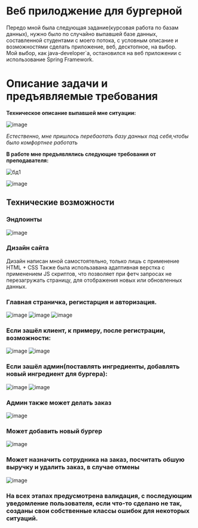 # Веб прилоджение для бургерной

Передо мной была следующая задание(курсовая работа по базам данных), нужно было по случайно выпавшей базе данных, составленной студентами с моего потока, с условным описание и возможностями сделать приложение, веб, десктопное, на выбор.  
Мой выбор, как java-developer`а, остановился на веб приложении с использование Spring Framework.<br>

# Описание задачи и предъявляемые требования
**Техническое описание выпавшей мне ситуации:**

![image](https://github.com/user-attachments/assets/93481a4a-a3ee-4215-b268-75e5aa751477)

*Естественно, мне пришлось перебаотать базу данных под себя,чтобы было комфортнее работать*

**В работе мне предъявлялись следующие требования от преподавателя:**

![бд1](https://github.com/user-attachments/assets/cb769e28-189c-46b1-b448-6423b725af1d)

![image](https://github.com/user-attachments/assets/fb86a446-1f2b-4ba8-aa2f-b49ccbf3ad83)

## Технические возможности 

### Эндпоинты
![image](https://github.com/user-attachments/assets/48cba65b-c95d-4df7-b0f5-671a9bae5214)

### Дизайн сайта

 Дизайн написан мной самостоятельно, только лишь с применение HTML + CSS
 Также была использавана адаптивная верстка с применением JS скриптов, что позволяет при фетч запросах не перезагружать страницу, для отображения новых или обновленных данных.
 
### Главная страничка, регистарция и авторизация.

![image](https://github.com/user-attachments/assets/df35e46c-be7a-4644-a108-edf0f678510a)
![image](https://github.com/user-attachments/assets/a4cd6d1d-202a-4af3-aa9b-95948d67a034)
![image](https://github.com/user-attachments/assets/d911baa1-28f7-4254-9d83-34a89d929ffc)


### Если зашёл клиент, к примеру, после регистрации, возможности:

![image](https://github.com/user-attachments/assets/76981d62-1ca5-4b89-acf0-140b683e0d17)
![image](https://github.com/user-attachments/assets/6a50b9bc-e768-4c20-9c43-b29101765eca)


### Если зашёл админ(поставлять ингредиенты, добавлять новый ингредиент для бургера):

![image](https://github.com/user-attachments/assets/5a3e82af-9423-4d6a-b202-9871a12b580f)
![image](https://github.com/user-attachments/assets/51dff513-5e84-48cf-aa27-5e847071cf84)


### Админ также может делать заказ

![image](https://github.com/user-attachments/assets/07bc494a-a515-4b1b-a0dc-51cb06c0132a)


### Может добавить новый бургер

![image](https://github.com/user-attachments/assets/dcdd6d23-cfe2-4103-831f-1f6f4a4334b5)


### Может назначить сотрудника на заказ, посчитать обшую выручку и удалить заказ, в случае отмены

![image](https://github.com/user-attachments/assets/4c1945a0-5ef1-468f-a58f-89b5bb028abd)


### На всех этапах предусмотрена валидация, с последующим уведомление пользователя, если что-то сделано не так, созданы свои собственные классы ошибок для некоторых ситуаций.
